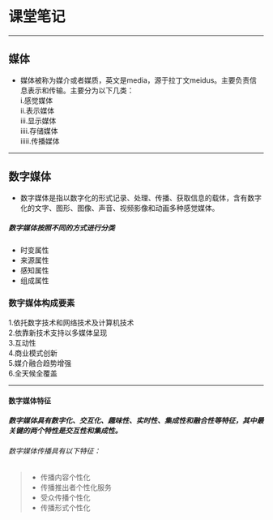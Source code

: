 # **课堂笔记**  
***
## 媒体  
* 媒体被称为媒介或者媒质，英文是media，源于拉丁文meidus。主要负责信息表示和传输。主要分为以下几类：  
 i.感觉媒体   
 ii.表示媒体  
 iii.显示媒体  
 iiii.存储媒体  
 iiiii.传播媒体  


***
## 数字媒体  
* 数字媒体是指以数字化的形式记录、处理、传播、获取信息的载体，含有数字化的文字、图形、图像、声音、视频影像和动画多种感觉媒体。  
##### 数字媒体按照不同的方式进行分类  
* 时变属性  
* 来源属性  
* 感知属性  
* 组成属性

### 数字媒体构成要素   
1.依托数字技术和网络技术及计算机技术  
2.依靠新技术支持以多媒体呈现  
3.互动性  
4.商业模式创新  
5.媒介融合趋势增强  
6.全天候全覆盖  
***
#### 数字媒体特征  
***数字媒体具有数字化、交互化、趣味性、实时性、集成性和融合性等特征，其中最关键的两个特性是交互性和集成性。***  
###### 数字媒体传播具有以下特征：  
> * 传播内容个性化  
> * 传播推出者个性化服务  
> * 受众传播个性化  
> * 传播形式个性化

